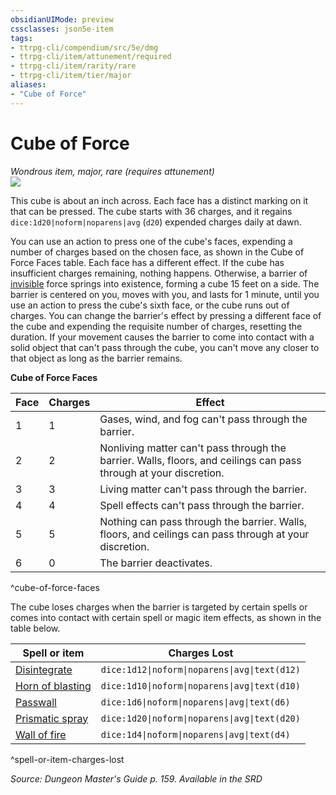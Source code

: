 ```yaml
---
obsidianUIMode: preview
cssclasses: json5e-item
tags:
- ttrpg-cli/compendium/src/5e/dmg
- ttrpg-cli/item/attunement/required
- ttrpg-cli/item/rarity/rare
- ttrpg-cli/item/tier/major
aliases: 
- "Cube of Force"
---
```

# Cube of Force
*Wondrous item, major, rare (requires attunement)*  
![](/3-Mechanics/CLI/Compendium/items/img/cube-of-force.webp#right)


This cube is about an inch across. Each face has a distinct marking on it that can be pressed. The cube starts with 36 charges, and it regains `dice:1d20|noform|noparens|avg` (`d20`) expended charges daily at dawn.

You can use an action to press one of the cube's faces, expending a number of charges based on the chosen face, as shown in the Cube of Force Faces table. Each face has a different effect. If the cube has insufficient charges remaining, nothing happens. Otherwise, a barrier of [invisible](/3-Mechanics/CLI/Rules/conditions.md#Invisible) force springs into existence, forming a cube 15 feet on a side. The barrier is centered on you, moves with you, and lasts for 1 minute, until you use an action to press the cube's sixth face, or the cube runs out of charges. You can change the barrier's effect by pressing a different face of the cube and expending the requisite number of charges, resetting the duration. If your movement causes the barrier to come into contact with a solid object that can't pass through the cube, you can't move any closer to that object as long as the barrier remains.

**Cube of Force Faces**

| Face | Charges | Effect |
|------|---------|--------|
| 1 | 1 | Gases, wind, and fog can't pass through the barrier. |
| 2 | 2 | Nonliving matter can't pass through the barrier. Walls, floors, and ceilings can pass through at your discretion. |
| 3 | 3 | Living matter can't pass through the barrier. |
| 4 | 4 | Spell effects can't pass through the barrier. |
| 5 | 5 | Nothing can pass through the barrier. Walls, floors, and ceilings can pass through at your discretion. |
| 6 | 0 | The barrier deactivates. |
^cube-of-force-faces

The cube loses charges when the barrier is targeted by certain spells or comes into contact with certain spell or magic item effects, as shown in the table below.

| Spell or item | Charges Lost |
|---------------|--------------|
| [Disintegrate](/3-Mechanics/CLI/Compendium/spells/disintegrate.md) | `dice:1d12\|noform\|noparens\|avg\|text(d12)` |
| [Horn of blasting](/3-Mechanics/CLI/Compendium/items/horn-of-blasting.md) | `dice:1d10\|noform\|noparens\|avg\|text(d10)` |
| [Passwall](/3-Mechanics/CLI/Compendium/spells/passwall.md) | `dice:1d6\|noform\|noparens\|avg\|text(d6)` |
| [Prismatic spray](/3-Mechanics/CLI/Compendium/spells/prismatic-spray.md) | `dice:1d20\|noform\|noparens\|avg\|text(d20)` |
| [Wall of fire](/3-Mechanics/CLI/Compendium/spells/wall-of-fire.md) | `dice:1d4\|noform\|noparens\|avg\|text(d4)` |
^spell-or-item-charges-lost

*Source: Dungeon Master's Guide p. 159. Available in the <span title='Systems Reference Document (5.1)'>SRD</span>*